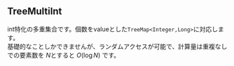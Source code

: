 ## TreeMultiInt
int特化の多重集合です。個数をvalueとした`TreeMap<Integer,Long>`に対応します。  
基礎的なことしかできませんが、ランダムアクセスが可能で、計算量は重複なしでの要素数を $N$とすると $O(\log N)$ です。
